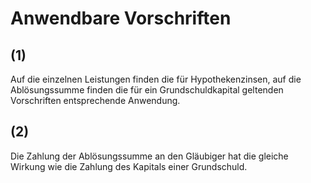 # Anwendbare Vorschriften



## (1)

 Auf die einzelnen Leistungen finden die für Hypothekenzinsen, auf die Ablösungssumme finden die für ein Grundschuldkapital geltenden Vorschriften entsprechende Anwendung.

## (2)

 Die Zahlung der Ablösungssumme an den Gläubiger hat die gleiche Wirkung wie die Zahlung des Kapitals einer Grundschuld. 

